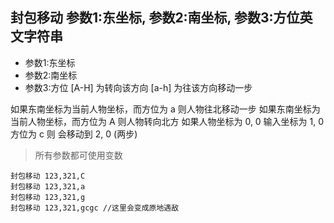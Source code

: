 ## 封包移动 参数1:东坐标, 参数2:南坐标, 参数3:方位英文字符串


- 参数1:东坐标
- 参数2:南坐标
- 参数3:方位 [A-H] 为转向该方向 [a-h] 为往该方向移动一步


如果东南坐标为当前人物坐标，而方位为 a  则人物往北移动一步
如果东南坐标为当前人物坐标，而方位为 A 则人物转向北方
如果人物坐标为 0, 0 输入坐标为 1, 0 方位为 c 则 会移动到 2, 0 (两步)

> 所有参数都可使用变数

```
封包移动 123,321,C
封包移动 123,321,a
封包移动 123,321,g
封包移动 123,321,gcgc //这里会变成原地遇敌


```